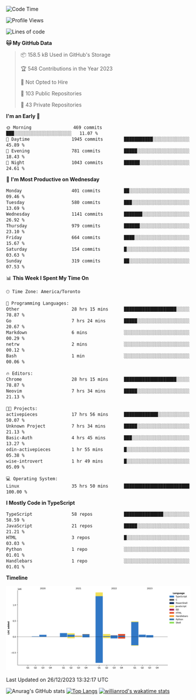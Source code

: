 <!--START_SECTION:waka-->
![Code Time](http://img.shields.io/badge/Code%20Time-973%20hrs%2045%20mins-blue)

![Profile Views](http://img.shields.io/badge/Profile%20Views-1-blue)

![Lines of code](https://img.shields.io/badge/From%20Hello%20World%20I%27ve%20Written-2.6%20million%20lines%20of%20code-blue)

**🐱 My GitHub Data** 

> 📦 158.5 kB Used in GitHub's Storage 
 > 
> 🏆 548 Contributions in the Year 2023
 > 
> 🚫 Not Opted to Hire
 > 
> 📜 103 Public Repositories 
 > 
> 🔑 43 Private Repositories 
 > 
**I'm an Early 🐤** 

```text
🌞 Morning                469 commits         ███░░░░░░░░░░░░░░░░░░░░░░   11.07 % 
🌆 Daytime                1945 commits        ███████████░░░░░░░░░░░░░░   45.89 % 
🌃 Evening                781 commits         █████░░░░░░░░░░░░░░░░░░░░   18.43 % 
🌙 Night                  1043 commits        ██████░░░░░░░░░░░░░░░░░░░   24.61 % 
```
📅 **I'm Most Productive on Wednesday** 

```text
Monday                   401 commits         ██░░░░░░░░░░░░░░░░░░░░░░░   09.46 % 
Tuesday                  580 commits         ███░░░░░░░░░░░░░░░░░░░░░░   13.69 % 
Wednesday                1141 commits        ███████░░░░░░░░░░░░░░░░░░   26.92 % 
Thursday                 979 commits         ██████░░░░░░░░░░░░░░░░░░░   23.10 % 
Friday                   664 commits         ████░░░░░░░░░░░░░░░░░░░░░   15.67 % 
Saturday                 154 commits         █░░░░░░░░░░░░░░░░░░░░░░░░   03.63 % 
Sunday                   319 commits         ██░░░░░░░░░░░░░░░░░░░░░░░   07.53 % 
```


📊 **This Week I Spent My Time On** 

```text
🕑︎ Time Zone: America/Toronto

💬 Programming Languages: 
Other                    28 hrs 15 mins      ████████████████████░░░░░   78.87 % 
Go                       7 hrs 24 mins       █████░░░░░░░░░░░░░░░░░░░░   20.67 % 
Markdown                 6 mins              ░░░░░░░░░░░░░░░░░░░░░░░░░   00.29 % 
netrw                    2 mins              ░░░░░░░░░░░░░░░░░░░░░░░░░   00.12 % 
Bash                     1 min               ░░░░░░░░░░░░░░░░░░░░░░░░░   00.06 % 

🔥 Editors: 
Chrome                   28 hrs 15 mins      ████████████████████░░░░░   78.87 % 
Neovim                   7 hrs 34 mins       █████░░░░░░░░░░░░░░░░░░░░   21.13 % 

🐱‍💻 Projects: 
activepieces             17 hrs 56 mins      █████████████░░░░░░░░░░░░   50.07 % 
Unknown Project          7 hrs 34 mins       █████░░░░░░░░░░░░░░░░░░░░   21.13 % 
Basic-Auth               4 hrs 45 mins       ███░░░░░░░░░░░░░░░░░░░░░░   13.27 % 
odin-activepieces        1 hr 55 mins        █░░░░░░░░░░░░░░░░░░░░░░░░   05.38 % 
wise-introvert           1 hr 49 mins        █░░░░░░░░░░░░░░░░░░░░░░░░   05.09 % 

💻 Operating System: 
Linux                    35 hrs 50 mins      █████████████████████████   100.00 % 
```

**I Mostly Code in TypeScript** 

```text
TypeScript               58 repos            ███████████████░░░░░░░░░░   58.59 % 
JavaScript               21 repos            █████░░░░░░░░░░░░░░░░░░░░   21.21 % 
HTML                     3 repos             █░░░░░░░░░░░░░░░░░░░░░░░░   03.03 % 
Python                   1 repo              ░░░░░░░░░░░░░░░░░░░░░░░░░   01.01 % 
Handlebars               1 repo              ░░░░░░░░░░░░░░░░░░░░░░░░░   01.01 % 
```



**Timeline**

![Lines of Code chart](https://raw.githubusercontent.com/wise-introvert/wise-introvert/master/assets/bar_graph.png)


 Last Updated on 26/12/2023 13:32:17 UTC
<!--END_SECTION:waka-->

![Anurag's GitHub stats](https://github-readme-stats.vercel.app/api?username=wise-introvert&count_private=true&show_icons=true)
[![Top Langs](https://github-readme-stats.vercel.app/api/top-langs/?username=wise-introvert&langs_count=10)](https://github.com/anuraghazra/github-readme-stats)
[![willianrod's wakatime stats](https://github-readme-stats.vercel.app/api/wakatime?username=wiseintrovert)](https://github.com/anuraghazra/github-readme-stats)
